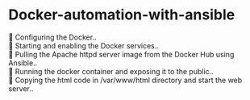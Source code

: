# Docker-automation-with-ansible
🔹 Configuring the Docker..               
🔹 Starting and enabling the Docker services..              
🔹 Pulling the Apache httpd server image from the Docker Hub using Ansible..             
🔹 Running  the docker container and exposing it to the public..            
🔹 Copying the html code in /var/www/html directory and start the web server..           

